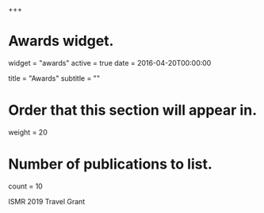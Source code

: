+++
# Awards widget.
widget = "awards"
active = true
date = 2016-04-20T00:00:00

title = "Awards"
subtitle = ""

# Order that this section will appear in.
weight = 20

# Number of publications to list.
count = 10


ISMR 2019 Travel Grant
